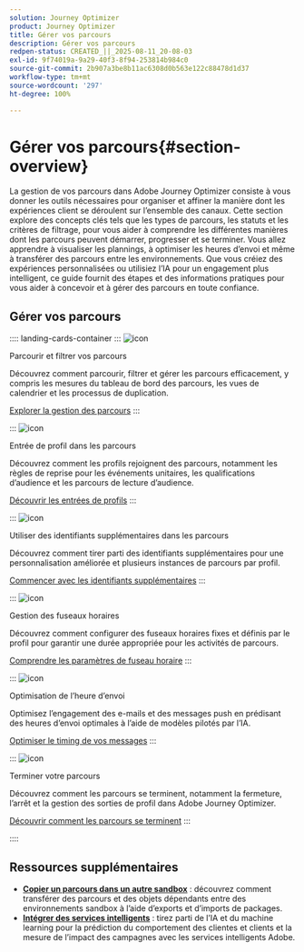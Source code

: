 ```yaml
---
solution: Journey Optimizer
product: Journey Optimizer
title: Gérer vos parcours
description: Gérer vos parcours
redpen-status: CREATED_||_2025-08-11_20-08-03
exl-id: 9f74019a-9a29-40f3-8f94-253814b984c0
source-git-commit: 2b907a3be8b11ac6308d0b563e122c88478d1d37
workflow-type: tm+mt
source-wordcount: '297'
ht-degree: 100%

---
```


# Gérer vos parcours{#section-overview}

La gestion de vos parcours dans Adobe Journey Optimizer consiste à vous donner les outils nécessaires pour organiser et affiner la manière dont les expériences client se déroulent sur l’ensemble des canaux. Cette section explore des concepts clés tels que les types de parcours, les statuts et les critères de filtrage, pour vous aider à comprendre les différentes manières dont les parcours peuvent démarrer, progresser et se terminer. Vous allez apprendre à visualiser les plannings, à optimiser les heures d’envoi et même à transférer des parcours entre les environnements. Que vous créiez des expériences personnalisées ou utilisiez l’IA pour un engagement plus intelligent, ce guide fournit des étapes et des informations pratiques pour vous aider à concevoir et à gérer des parcours en toute confiance.

## Gérer vos parcours

:::: landing-cards-container
:::
![icon](https://cdn.experienceleague.adobe.com/icons/list-check.svg?lang=fr)

Parcourir et filtrer vos parcours

Découvrez comment parcourir, filtrer et gérer les parcours efficacement, y compris les mesures du tableau de bord des parcours, les vues de calendrier et les processus de duplication.

[Explorer la gestion des parcours](../using/building-journeys/journey-ui.md)
:::

:::
![icon](https://cdn.experienceleague.adobe.com/icons/circle-play.svg?lang=fr)

Entrée de profil dans les parcours

Découvrez comment les profils rejoignent des parcours, notamment les règles de reprise pour les événements unitaires, les qualifications d’audience et les parcours de lecture d’audience.

[Découvrir les entrées de profils](../using/building-journeys/entry-management.md)
:::

:::
![icon](https://cdn.experienceleague.adobe.com/icons/bullseye.svg?lang=fr)

Utiliser des identifiants supplémentaires dans les parcours

Découvrez comment tirer parti des identifiants supplémentaires pour une personnalisation améliorée et plusieurs instances de parcours par profil.

[Commencer avec les identifiants supplémentaires](../using/building-journeys/supplemental-identifier.md)
:::

:::
![icon](https://cdn.experienceleague.adobe.com/icons/gear.svg?lang=fr)

Gestion des fuseaux horaires

Découvrez comment configurer des fuseaux horaires fixes et définis par le profil pour garantir une durée appropriée pour les activités de parcours.

[Comprendre les paramètres de fuseau horaire](../using/building-journeys/timezone-management.md)
:::

:::
![icon](https://cdn.experienceleague.adobe.com/icons/chart-line.svg?lang=fr)

Optimisation de l’heure d’envoi

Optimisez l’engagement des e-mails et des messages push en prédisant des heures d’envoi optimales à l’aide de modèles pilotés par l’IA.

[Optimiser le timing de vos messages](../using/building-journeys/send-time-optimization.md)
:::

:::
![icon](https://cdn.experienceleague.adobe.com/icons/circle-play.svg?lang=fr)

Terminer votre parcours

Découvrez comment les parcours se terminent, notamment la fermeture, l’arrêt et la gestion des sorties de profil dans Adobe Journey Optimizer.

[Découvrir comment les parcours se terminent](../using/building-journeys/end-journey.md)
:::

::::


## Ressources supplémentaires

- **[Copier un parcours dans un autre sandbox](../using/building-journeys/copy-to-sandbox.md)** : découvrez comment transférer des parcours et des objets dépendants entre des environnements sandbox à l’aide d’exports et d’imports de packages.
- **[Intégrer des services intelligents](../using/building-journeys/ai-services-overview.md)** : tirez parti de l’IA et du machine learning pour la prédiction du comportement des clientes et clients et la mesure de l’impact des campagnes avec les services intelligents Adobe.
